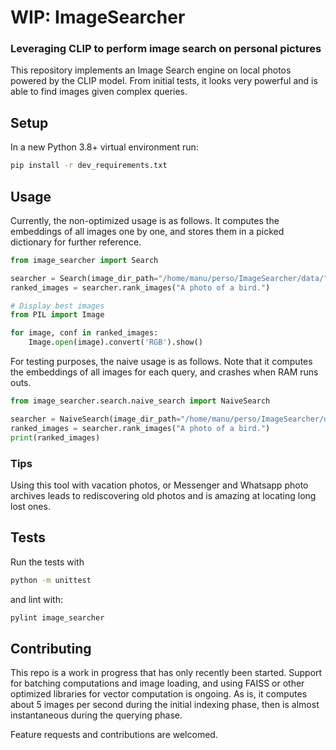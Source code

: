 # WIP: ImageSearcher
### Leveraging CLIP to perform image search on personal pictures

This repository implements an Image Search engine on local photos powered by the CLIP model.
From initial tests, it looks very powerful and is able to find images given complex queries.

## Setup

In a new Python 3.8+ virtual environment run:
```bash
pip install -r dev_requirements.txt
```
## Usage
Currently, the non-optimized usage is as follows. It computes the embeddings of all images one by one, and stores them in 
a picked dictionary for further reference.

```python
from image_searcher import Search

searcher = Search(image_dir_path="/home/manu/perso/ImageSearcher/data/")
ranked_images = searcher.rank_images("A photo of a bird.")

# Display best images
from PIL import Image

for image, conf in ranked_images:
    Image.open(image).convert('RGB').show()
```

For testing purposes, the naive usage is as follows. Note that it computes the embeddings of all images for each query,
and crashes when RAM runs outs.

```python
from image_searcher.search.naive_search import NaiveSearch

searcher = NaiveSearch(image_dir_path="/home/manu/perso/ImageSearcher/data/")
ranked_images = searcher.rank_images("A photo of a bird.")
print(ranked_images)
```

### Tips

Using this tool with vacation photos, or Messenger and Whatsapp photo archives leads to rediscovering 
old photos and is amazing at locating long lost ones.

## Tests

Run the tests with 

```bash
python -m unittest
```

and lint with:

```bash
pylint image_searcher
```

## Contributing

This repo is a work in progress that has only recently been started. Support for batching computations and image loading,
and using FAISS or other optimized libraries for vector computation is ongoing. As is, it computes
about 5 images per second during the initial indexing phase, then is almost instantaneous during the querying 
phase.

Feature requests and contributions are welcomed.